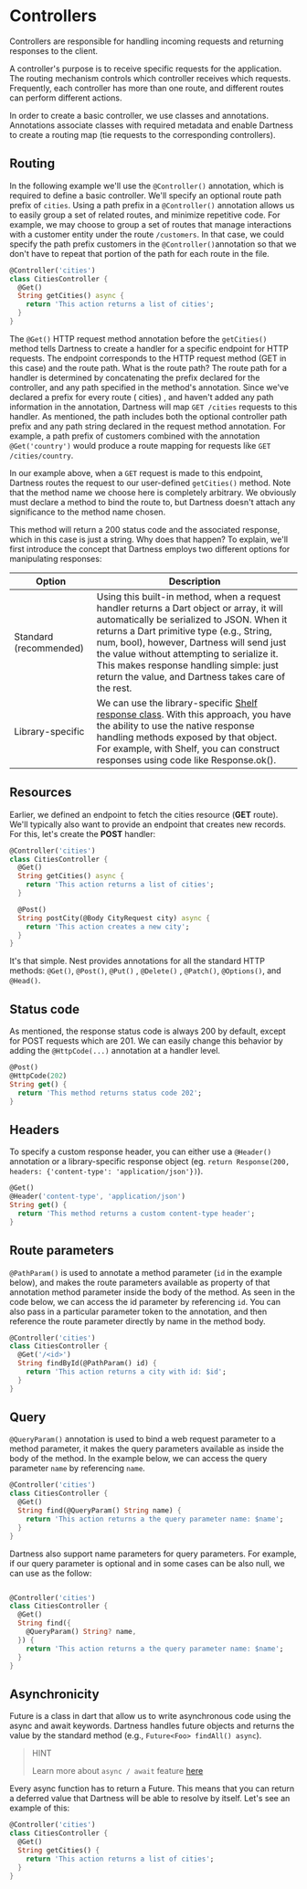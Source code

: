 # Controllers

Controllers are responsible for handling incoming requests and returning responses to the client.

A controller's purpose is to receive specific requests for the application. The routing mechanism controls which
controller receives which requests. Frequently, each controller has more than one route, and different routes can
perform different actions.

In order to create a basic controller, we use classes and annotations. Annotations associate classes with required
metadata and enable Dartness to create a routing map (tie requests to the corresponding controllers).

## Routing

In the following example we'll use the `@Controller()` annotation, which is required to define a basic controller.
We'll
specify an optional route path prefix of `cities`. Using a path prefix in a `@Controller()` annotation
allows us to easily group a set of related routes, and minimize repetitive code. For example, we may choose to group a
set of routes that manage interactions with a customer entity under the route `/customers`. In that case, we could
specify the path prefix customers in the `@Controller()`annotation so that we don't have to repeat that portion of the
path for each route in the file.

```dart
@Controller('cities')
class CitiesController {
  @Get()
  String getCities() async {
    return 'This action returns a list of cities';
  }
}
```

The `@Get()` HTTP request method annotation before the `getCities()` method tells Dartness to create a handler for a
specific
endpoint for HTTP requests. The endpoint corresponds to the HTTP request method (GET in this case) and the route path.
What is the route path? The route path for a handler is determined by concatenating the prefix declared for
the controller, and any path specified in the method's annotation. Since we've declared a prefix for every route (
cities)
,
and haven't added any path information in the annotation, Dartness will map `GET /cities` requests to this handler. As
mentioned,
the path includes both the optional controller path prefix and any path string declared in the request method
annotation.
For example, a path prefix of customers combined with the annotation `@Get('country')` would produce a route mapping for
requests like `GET /cities/country`.

In our example above, when a `GET` request is made to this endpoint, Dartness routes the request to our user-defined
`getCities()` method. Note that the method name we choose here is completely arbitrary. We obviously must declare a
method to bind the route to, but Dartness doesn't attach any significance to the method name chosen.

This method will return a 200 status code and the associated response, which in this case is just a string. Why does
that happen? To explain, we'll first introduce the concept that Dartness employs two different options for manipulating
responses:

| Option                 | Description                                                                                                                                                                                                                                                                                                                                                                      |
| ---------------------- | -------------------------------------------------------------------------------------------------------------------------------------------------------------------------------------------------------------------------------------------------------------------------------------------------------------------------------------------------------------------------------- |
| Standard (recommended) | Using this built-in method, when a request handler returns a Dart object or array, it will automatically be serialized to JSON. When it returns a Dart primitive type (e.g., String, num, bool), however, Dartness will send just the value without attempting to serialize it. This makes response handling simple: just return the value, and Dartness takes care of the rest. |
| Library-specific       | We can use the library-specific [Shelf response class](https://pub.dev/documentation/shelf/latest/shelf/Response-class.html). With this approach, you have the ability to use the native response handling methods exposed by that object. For example, with Shelf, you can construct responses using code like Response.ok().                                                   |

## Resources

Earlier, we defined an endpoint to fetch the cities resource (**GET** route). We'll typically also want to provide an
endpoint
that creates new records. For this, let's create the **POST** handler:

```dart
@Controller('cities')
class CitiesController {
  @Get()
  String getCities() async {
    return 'This action returns a list of cities';
  }

  @Post()
  String postCity(@Body CityRequest city) async {
    return 'This action creates a new city';
  }
}
```

It's that simple. Nest provides annotations for all the standard HTTP methods: `@Get()`, `@Post()`, `@Put()`
, `@Delete()`
, `@Patch()`, `@Options()`, and `@Head()`.

## Status code

As mentioned, the response status code is always 200 by default, except for POST requests which are 201. We can easily
change this behavior by adding the `@HttpCode(...)` annotation at a handler level.

```dart
@Post()
@HttpCode(202)
String get() {
  return 'This method returns status code 202';
}
```

## Headers

To specify a custom response header, you can either use a `@Header()` annotation or a library-specific response object
(eg. `return Response(200, headers: {'content-type': 'application/json'})`).

```dart
@Get()
@Header('content-type', 'application/json')
String get() {
  return 'This method returns a custom content-type header';
}
```

## Route parameters

`@PathParam()` is used to annotate a method parameter (`id` in the example below), and makes the route parameters
available as property of that annotation method parameter inside the body of the method. As seen in the code below, we
can access the id parameter by referencing `id`. You can also pass in a particular parameter token to the annotation,
and then reference the route parameter directly by name in the method body.

```dart
@Controller('cities')
class CitiesController {
  @Get('/<id>')
  String findById(@PathParam() id) {
    return 'This action returns a city with id: $id';
  }
}
```

## Query

`@QueryParam()` annotation is used to bind a web request parameter to a method parameter, it makes the query parameters
available
as inside the body of the method. In the example below, we can access the query parameter `name` by referencing `name`.

```dart
@Controller('cities')
class CitiesController {
  @Get()
  String find(@QueryParam() String name) {
    return 'This action returns a the query parameter name: $name';
  }
}
```

Dartness also support name parameters for query parameters. For example, if our query parameter is optional and in some
cases can be also null, we can use as the follow:

```dart

@Controller('cities')
class CitiesController {
  @Get()
  String find({
    @QueryParam() String? name,
  }) {
    return 'This action returns a the query parameter name: $name';
  }
}
```

## Asynchronicity

Future is a class in dart that allow us to write asynchronous code using the async and await keywords. Dartness handles
future objects and returns the value by the standard method (e.g., `Future<Foo> findAll() async`).

> HINT
>
> Learn more about `async / await` feature [here](https://dart.dev/codelabs/async-await)

Every async function has to return a Future. This means that you can return a deferred value that Dartness will be able
to resolve by itself. Let's see an example of this:

```dart
@Controller('cities')
class CitiesController {
  @Get()
  String getCities() {
    return 'This action returns a list of cities';
  }
}
```
